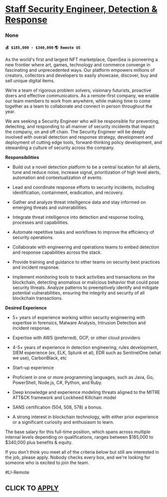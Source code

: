 # [Staff Security Engineer, Detection & Response](https://www.remotewlb.com/apply/staff-security-engineer-detection-response)  
### None  
#### `💰 $185,000 - $340,000` `🌎 Remote US`  

As the world's first and largest NFT marketplace, OpenSea is pioneering a new frontier where art, games, technology and commerce converge in fascinating and unprecedented ways. Our platform empowers millions of creators, collectors and developers to easily showcase, discover, buy and sell unique digital items.

We’re a team of rigorous problem solvers, visionary futurists, proactive doers and effective communicators. As a remote-first company, we enable our team members to work from anywhere, while making time to come together as a team to collaborate and connect in person throughout the year.

We are seeking a Security Engineer who will be responsible for preventing, detecting, and responding to all manner of security incidents that impact the company, on and off chain. The Security Engineer will be deeply involved with overall detection and response strategy, development and deployment of cutting edge tools, forward-thinking policy development, and stewarding a culture of security across the company.

 **Responsibilities**

  * Build out a novel detection platform to be a central location for all alerts, tune and reduce noise, increase signal, prioritization of high level alerts, automation and contextualization of events.

  * Lead and coordinate response efforts to security incidents, including identification, containment, eradication, and recovery.

  * Gather and analyze threat intelligence data and stay informed on emerging threats and vulnerabilities.

  * Integrate threat intelligence into detection and response tooling, processes and capabilities.

  * Automate repetitive tasks and workflows to improve the efficiency of security operations.

  * Collaborate with engineering and operations teams to embed detection and response capabilities across the stack.

  * Provide training and guidance to other teams on security best practices and incident response.

  * Implement monitoring tools to track activities and transactions on the blockchain, detecting anomalous or malicious behavior that could pose security threats. Analyze patterns to preemptively identify and mitigate potential vulnerabilities, ensuring the integrity and security of all blockchain transactions.

 **Desired Experience**

  * 5+ years of experience working within security engineering with expertise in forensics, Malware Analysis, Intrusion Detection and incident response.

  * Expertise with AWS (preferred), GCP, or other cloud providers

  * 4-5+ years of experience in detection engineering, rules development, SIEM experience (ex, ELK, Splunk et al), EDR such as SentinelOne (what we use), CarbonBlack, etc

  * Start-up experience

  * Proficient in one or more programming languages, such as Java, Go, PowerShell, Node.js, C#, Python, and Ruby.

  * Deep knowledge and experience modeling threats aligned to the MITRE ATT&CK framework and Lockheed Killchain model

  * SANS certification (504, 508, 578) a bonus.

  * A strong interest in blockchain technology, with either prior experience or a significant curiosity and enthusiasm to learn.

The base salary for this full-time position, which spans across multiple internal levels depending on qualifications, ranges between $185,000 to $340,000 plus benefits & equity.

If you don't think you meet all of the criteria below but still are interested in the job, please apply. Nobody checks every box, and we're looking for someone who is excited to join the team.

  
#LI-Remote

  
## CLICK TO [APPLY](https://www.remotewlb.com/apply/staff-security-engineer-detection-response)

